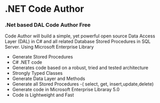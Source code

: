 # .NET Code Author
<h3>.Net based DAL Code Author Free</h3>

<p>Code Author will build a simple, yet powerful open source Data Access Layer (DAL) in C# and all related Database Stored Procedures in SQL Server. Using Microsoft Enterprise Library</p>

<ul>
<li>Generate Stored Procedures</li>
<li>C# .NET code</li>
<li>Generates code based on a robust, tried and tested architecture</li>
<li>Strongly Typed Classes</li>
<li>Generate Data Layer and Methods</li>
<li>Generate all Stored Procedures -( select, get, insert,update,delete)</li>
<li>Generate code in Microsoft Enterprise Libraray 5.0</li>
<li>Code is Lightweight and Fast</li>
</ul>
